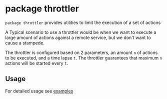 # package throttler

`package throttler` provides utilities to limit the execution of a set of actions

A Typical scenario to use a throttler would be when we want to execute a large amount of actions against a remote 
service, but we don't want to cause a stampede.

The throttler is configured based on 2 parameters, an amount `n` of actions to be executed, and a time lapse `t`. The 
throttler guarantees that maximum `n` actions will be started every `t`.

## Usage

For detailed usage see [examples](example_test.go)